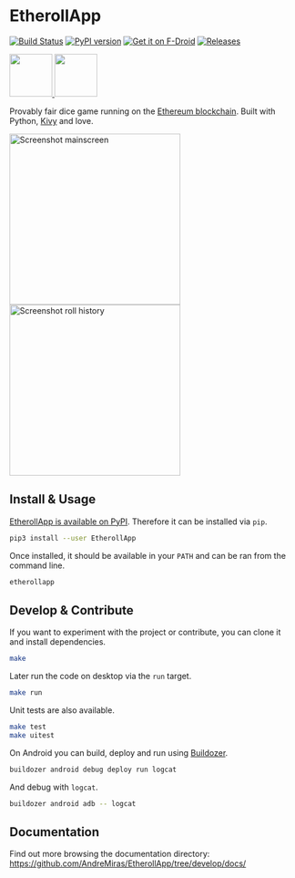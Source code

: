 # EtherollApp

[![Build Status](https://secure.travis-ci.org/AndreMiras/EtherollApp.png?branch=develop)](http://travis-ci.org/AndreMiras/EtherollApp)
[![PyPI version](https://badge.fury.io/py/EtherollApp.svg)](https://badge.fury.io/py/EtherollApp)
[![Get it on F-Droid](https://img.shields.io/f-droid/v/com.github.andremiras.etheroll.svg)](https://f-droid.org/en/packages/com.github.andremiras.etheroll)
[![Releases](https://img.shields.io/github/release/andremiras/EtherollApp.svg?logo=github)](https://github.com/AndreMiras/EtherollApp/releases)

<a href="https://f-droid.org/packages/com.github.andremiras.etheroll">
  <img src="https://fdroid.gitlab.io/artwork/badge/get-it-on.png" height="75">
</a>
<a href="https://github.com/AndreMiras/EtherollApp/releases/tag/v2020.0322">
  <img src="https://www.livenettv.to/img/landing-page-1/google-play.png" height="75">
</a>

Provably fair dice game running on the [Ethereum blockchain](https://etheroll.com/#/smart-contract).
Built with Python, [Kivy](https://github.com/kivy/kivy) and love.

<img src="https://i.imgur.com/ORa0iTG.png" alt="Screenshot mainscreen" width="300"> <img src="https://i.imgur.com/Imwuifi.png" alt="Screenshot roll history" width="300">


## Install & Usage
[EtherollApp is available on PyPI](https://pypi.org/project/EtherollApp/).
Therefore it can be installed via `pip`.
```sh
pip3 install --user EtherollApp
```
Once installed, it should be available in your `PATH` and can be ran from the command line.
```sh
etherollapp
```

## Develop & Contribute
If you want to experiment with the project or contribute, you can clone it and install dependencies.
```sh
make
```
Later run the code on desktop via the `run` target.
```sh
make run
```
Unit tests are also available.
```sh
make test
make uitest
```
On Android you can build, deploy and run using [Buildozer](https://github.com/kivy/buildozer).
```sh
buildozer android debug deploy run logcat
```
And debug with `logcat`.
```sh
buildozer android adb -- logcat
```

## Documentation
Find out more browsing the documentation directory:
https://github.com/AndreMiras/EtherollApp/tree/develop/docs/
